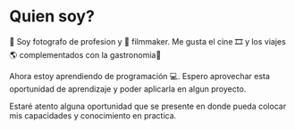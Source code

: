 # Quien soy?

📸 Soy fotografo de profesion y 🎥 filmmaker.
Me gusta el cine 🎞 y los viajes 🌎 complementados con la gastronomia🍻

Ahora estoy aprendiendo de programación 💻.
Espero aprovechar esta oportunidad de aprendizaje y poder aplicarla en algun proyecto.

Estaré atento alguna oportunidad que se presente en donde pueda colocar mis capacidades y conocimiento en practica.
